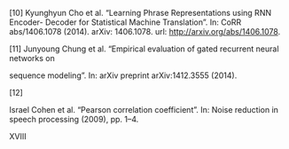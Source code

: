 [10] Kyunghyun Cho et al. “Learning Phrase Representations using RNN Encoder-
Decoder for Statistical Machine Translation”. In: CoRR abs/1406.1078 (2014). arXiv:
1406.1078. url: http://arxiv.org/abs/1406.1078.

[11] Junyoung Chung et al. “Empirical evaluation of gated recurrent neural networks on

sequence modeling”. In: arXiv preprint arXiv:1412.3555 (2014).

[12]

Israel Cohen et al. “Pearson correlation coefficient”. In: Noise reduction in speech
processing (2009), pp. 1–4.

XVIII